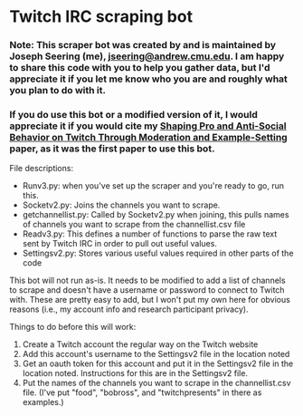 # Twitch IRC scraping bot

### Note: This scraper bot was created by and is maintained by Joseph Seering (me), jseering@andrew.cmu.edu. I am happy to share this code with you to help you gather data, but I'd appreciate it if you let me know who you are and roughly what you plan to do with it.

### If you do use this bot or a modified version of it, I would appreciate it if you would cite my [Shaping Pro and Anti-Social Behavior on Twitch Through Moderation and Example-Setting](https://dl.acm.org/citation.cfm?id=2998277) paper, as it was the first paper to use this bot.

File descriptions:
- Runv3.py: when you've set up the scraper and you're ready to go, run this.
- Socketv2.py: Joins the channels you want to scrape.
- getchannellist.py: Called by Socketv2.py when joining, this pulls names of channels you want to scrape from the channellist.csv file
- Readv3.py: This defines a number of functions to parse the raw text sent by Twitch IRC in order to pull out useful values.
- Settingsv2.py: Stores various useful values required in other parts of the code

This bot will not run as-is. It needs to be modified to add a list of channels to scrape and doesn't have a username or password to connect to Twitch with. These are pretty easy to add, but I won't put my own here for obvious reasons (i.e., my account info and research participant privacy).

Things to do before this will work:
1. Create a Twitch account the regular way on the Twitch website
2. Add this account's username to the Settingsv2 file in the location noted
3. Get an oauth token for this account and put it in the Settingsv2 file in the location noted. Instructions for this are in the Settingsv2 file.
4. Put the names of the channels you want to scrape in the channellist.csv file. (I've put "food", "bobross", and "twitchpresents" in there as examples.)
